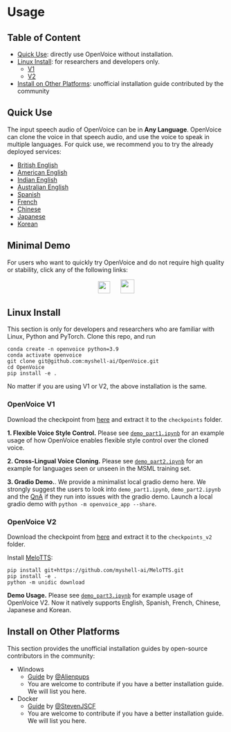 # Usage

## Table of Content

- [Quick Use](#quick-use): directly use OpenVoice without installation.
- [Linux Install](#linux-install): for researchers and developers only.
    - [V1](#openvoice-v1)
    - [V2](#openvoice-v2)
- [Install on Other Platforms](#install-on-other-platforms): unofficial installation guide contributed by the community

## Quick Use

The input speech audio of OpenVoice can be in **Any Language**. OpenVoice can clone the voice in that speech audio, and use the voice to speak in multiple languages. For quick use, we recommend you to try the already deployed services:

- [British English](https://app.myshell.ai/widget/vYjqae)
- [American English](https://app.myshell.ai/widget/nEFFJf)
- [Indian English](https://app.myshell.ai/widget/V3iYze)
- [Australian English](https://app.myshell.ai/widget/fM7JVf)
- [Spanish](https://app.myshell.ai/widget/NNFFVz)
- [French](https://app.myshell.ai/widget/z2uyUz)
- [Chinese](https://app.myshell.ai/widget/fU7nUz)
- [Japanese](https://app.myshell.ai/widget/IfIB3u)
- [Korean](https://app.myshell.ai/widget/q6ZjIn)

## Minimal Demo

For users who want to quickly try OpenVoice and do not require high quality or stability, click any of the following links:

<div align="center">
    <a href="https://app.myshell.ai/bot/z6Bvua/1702636181"><img src="../resources/myshell-hd.png" height="28"></a>
    &nbsp;&nbsp;&nbsp;&nbsp;
    <a href="https://huggingface.co/spaces/myshell-ai/OpenVoice"><img src="../resources/huggingface.png" height="32"></a>
</div>

## Linux Install

This section is only for developers and researchers who are familiar with Linux, Python and PyTorch. Clone this repo, and run

```
conda create -n openvoice python=3.9
conda activate openvoice
git clone git@github.com:myshell-ai/OpenVoice.git
cd OpenVoice
pip install -e .
```

No matter if you are using V1 or V2, the above installation is the same.

### OpenVoice V1

Download the checkpoint from [here](https://myshell-public-repo-host.s3.amazonaws.com/openvoice/checkpoints_1226.zip) and extract it to the `checkpoints` folder.

**1. Flexible Voice Style Control.**
Please see [`demo_part1.ipynb`](../demo_part1.ipynb) for an example usage of how OpenVoice enables flexible style control over the cloned voice.

**2. Cross-Lingual Voice Cloning.**
Please see [`demo_part2.ipynb`](../demo_part2.ipynb) for an example for languages seen or unseen in the MSML training set.

**3. Gradio Demo.**. We provide a minimalist local gradio demo here. We strongly suggest the users to look into `demo_part1.ipynb`, `demo_part2.ipynb` and the [QnA](QA.md) if they run into issues with the gradio demo. Launch a local gradio demo with `python -m openvoice_app --share`.

### OpenVoice V2

Download the checkpoint from [here](https://myshell-public-repo-host.s3.amazonaws.com/openvoice/checkpoints_v2_0417.zip) and extract it to the `checkpoints_v2` folder.

Install [MeloTTS](https://github.com/myshell-ai/MeloTTS):
```
pip install git+https://github.com/myshell-ai/MeloTTS.git
pip install -e .
python -m unidic download
```

**Demo Usage.** Please see [`demo_part3.ipynb`](../demo_part3.ipynb) for example usage of OpenVoice V2. Now it natively supports English, Spanish, French, Chinese, Japanese and Korean.


## Install on Other Platforms

This section provides the unofficial installation guides by open-source contributors in the community:

- Windows
  - [Guide](https://github.com/Alienpups/OpenVoice/blob/main/docs/USAGE_WINDOWS.md) by [@Alienpups](https://github.com/Alienpups)
  - You are welcome to contribute if you have a better installation guide. We will list you here.
- Docker
  - [Guide](https://github.com/StevenJSCF/OpenVoice/blob/update-docs/docs/DF_USAGE.md) by [@StevenJSCF](https://github.com/StevenJSCF)
  - You are welcome to contribute if you have a better installation guide. We will list you here.
